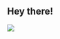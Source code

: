 ## Hey there!

![](http://github-profile-summary-cards.vercel.app/api/cards/stats?username=Ronnie-001&theme=nord_dark) 
